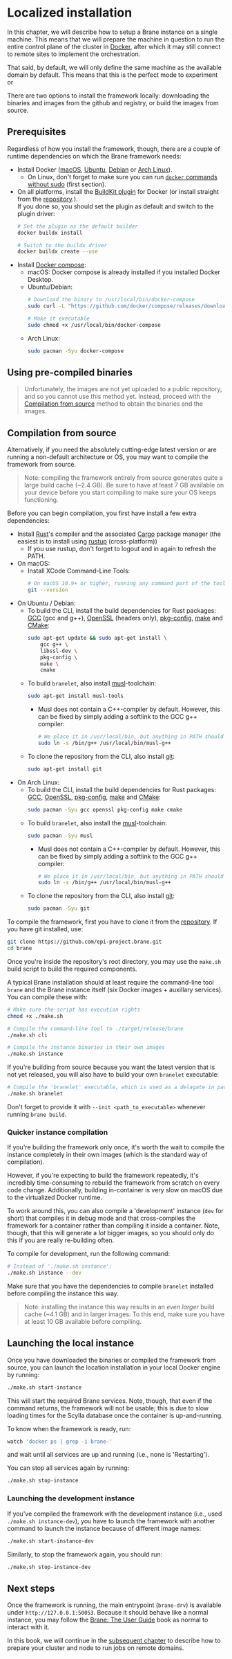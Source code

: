 # Localized installation
In this chapter, we will describe how to setup a Brane instance on a single machine. This means that we will prepare the machine in question to run the entire control plane of the cluster in [Docker](https://docker.com), after which it may still connect to remote sites to implement the orchestration.

That said, by default, we will only define the same machine as the available domain by default. This means that this is the perfect mode to experiment or 

There are two options to install the framework locally: downloading the binaries and images from the github and registry, or build the images from source.


## Prerequisites
Regardless of how you install the framework, though, there are a couple of runtime dependencies on which the Brane framework needs:
- Install Docker ([macOS](https://docs.docker.com/desktop/mac/install/), [Ubuntu](https://docs.docker.com/engine/install/ubuntu/), [Debian](https://docs.docker.com/engine/install/debian/) or [Arch Linux](https://wiki.archlinux.org/title/docker)).
    - On Linux, don't forget to make sure you can run [`docker` commands without sudo](https://docs.docker.com/engine/install/linux-postinstall/) (first section).
- On all platforms, install the [BuildKit plugin](https://docs.docker.com/buildx/working-with-buildx/) for Docker (or install straight from the [repository](https://github.com/docker/buildx).).  
  If you done so, you should set the plugin as default and switch to the plugin driver:
  ```bash
  # Set the plugin as the default builder
  docker buildx install
  
  # Switch to the buildx driver
  docker buildx create --use
  ```
- Install [Docker compose](https://docs.docker.com/compose/):
   - macOS: Docker compose is already installed if you installed Docker Desktop.
   - Ubuntu/Debian:
     ```bash
     # Download the binary to /usr/local/bin/docker-compose
     sudo curl -L "https://github.com/docker/compose/releases/download/1.29.2/docker-compose-$(uname -s)-$(uname -m)" -o /usr/local/bin/docker-compose

     # Make it executable
     sudo chmod +x /usr/local/bin/docker-compose
     ```
   - Arch Linux:
     ```bash
     sudo pacman -Syu docker-compose
     ```



## Using pre-compiled binaries
> Unfortunately, the images are not yet uploaded to a public repository, and so you cannot use this method yet. Instead, proceed with the [Compilation from source](#Compilation-from-source) method to obtain the binaries and the images.


## Compilation from source
Alternatively, if you need the absolutely cutting-edge latest version or are running a non-default architecture or OS, you may want to compile the framework from source.

> Note: compiling the framework entirely from source generates quite a large build cache (~2.4 GB). Be sure to have at least 7 GB available on your device before you start compiling to make sure your OS keeps functioning.

Before you can begin compilation, you first have install a few extra dependencies:
- Install [Rust](https://www.rust-lang.org)'s compiler and the associated [Cargo](https://crates.io/) package manager (the easiest is to install using [rustup](https://rustup.rs) (cross-platform))
  - If you use rustup, don't forget to logout and in again to refresh the PATH.
- On macOS:
  - Install XCode Command-Line Tools:
    ```bash
    # On macOS 10.9+ or higher, running any command part of the tools will prompt you to install them:
    git --version
    ```
- On Ubuntu / Debian:
  - To build the CLI, install the build dependencies for Rust packages: [GCC](https://gcc.gnu.org/) (gcc and g++), [OpenSSL](https://www.openssl.org/) (headers only), [pkg-config](https://www.freedesktop.org/wiki/Software/pkg-config/), [make](https://www.gnu.org/software/make/) and [CMake](https://cmake.org/):
    ```bash
    sudo apt-get update && sudo apt-get install \
        gcc g++ \
        libssl-dev \
        pkg-config \
        make \
        cmake
    ```
  - To build `branelet`, also install [musl](https://www.musl-libc.org/)-toolchain:
    ```bash
    sudo apt-get install musl-tools
    ```
     - Musl does not contain a C++-compiler by default. However, this can be fixed by simply adding a softlink to the GCC g++ compiler:
       ```bash
       # We place it in /usr/local/bin, but anything in PATH should do
       sudo ln -s /bin/g++ /usr/local/bin/musl-g++
       ```
  - To clone the repository from the CLI, also install [git](https://git-scm.com/):
    ```bash
    sudo apt-get install git
    ```
- On Arch Linux:
  - To build the CLI, install the build dependencies for Rust packages: [GCC](https://gcc.gnu.org/), [OpenSSL](https://www.openssl.org/), [pkg-config](https://www.freedesktop.org/wiki/Software/pkg-config/), [make](https://www.gnu.org/software/make/) and [CMake](https://cmake.org/):
    ```bash
    sudo pacman -Syu gcc openssl pkg-config make cmake
    ```
  - To build `branelet`, also install the [musl](https://www.musl-libc.org/)-toolchain:
    ```bash
    sudo pacman -Syu musl
    ```
     - Musl does not contain a C++-compiler by default. However, this can be fixed by simply adding a softlink to the GCC g++ compiler:
       ```bash
       # We place it in /usr/local/bin, but anything in PATH should do
       sudo ln -s /bin/g++ /usr/local/bin/musl-g++
       ```
  - To clone the repository from the CLI, also install [git](https://git-scm.com/):
    ```bash
    sudo pacman -Syu git
    ```

To compile the framework, first you have to clone it from the [repository](https://github.com/epi-project/brane). If you have git installed, use:
```bash
git clone https://github.com/epi-project.brane.git
cd brane
```
Once you're inside the repository's root directory, you may use the `make.sh` build script to build the required components.

A typical Brane installation should at least require the command-line tool `brane` and the Brane instance itself (six Docker images + auxillary services). You can compile these with:
```bash
# Make sure the script has execution rights
chmod +x ./make.sh

# Compile the command-line tool to ./target/release/brane
./make.sh cli

# Compile the instance binaries in their own images
./make.sh instance
```

If you're building from source because you want the latest version that is not yet released, you will also have to build your own `branelet` executable:
```bash
# Compile the 'branelet' executable, which is used as a delagate in package containers
./make.sh branelet
```
Don't forget to provide it with `--init <path_to_executable>` whenever running `brane build`.


### Quicker instance compilation
If you're building the framework only once, it's worth the wait to compile the instance completely in their own images (which is the standard way of compilation).

However, if you're expecting to build the framework repeatedly, it's incredibly time-consuming to rebuild the framework from scratch on every code change. Additionally, building in-container is very slow on macOS due to the virtualized Docker runtime.

To work around this, you can also compile a 'development' instance (`dev` for short) that compiles it in debug mode and that cross-compiles the framework for a container rather than compiling it inside a container. Note, though, that this will generate a _lot_ bigger images, so you should only do this if you are really re-building often.

To compile for development, run the following command:
```bash
# Instead of './make.sh instance':
./make.sh instance --dev
```
Make sure that you have the dependencies to compile `branelet` installed before compiling the instance this way.

> Note: installing the instance this way results in an _even larger_ build cache (~4.1 GB) and in larger images. To this end, make sure you have at least 10 GB available before compiling.


## Launching the local instance
Once you have downloaded the binaries or compiled the framework from source, you can launch the location installation in your local Docker engine by running:
```bash
./make.sh start-instance
```
This will start the required Brane services. Note, though, that even if the command returns, the framework will not be usable; this is due to slow loading times for the Scylla database once the container is up-and-running.

To know when the framework is ready, run:
```bash
watch 'docker ps | grep -i brane-'
```
and wait until all services are up and running (i.e., none is 'Restarting').

You can stop all services again by running:
```bash
./make.sh stop-instance
```


### Launching the development instance
If you've compiled the framework with the development instance (i.e., used `./make.sh instance-dev`), you have to launch the framework with another command to launch the instance because of different image names:
```bash
./make.sh start-instance-dev
```
Similarly, to stop the framework again, you should run:
```bash
./make.sh stop-instance-dev
```


## Next steps
Once the framework is running, the main entrypoint (`brane-drv`) is available under `http://127.0.0.1:50053`. Because it should behave like a normal instance, you may follow the [Brane: The User Guide](/user-guide) book as normal to interact with it.

In this book, we will continue in the [subsequent chapter](./remote-access.md) to describe how to prepare your cluster and node to run jobs on remote domains.
